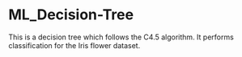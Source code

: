 # ML_Decision-Tree

This is a decision tree which follows the C4.5 algorithm. It performs classification for the Iris flower dataset. 

